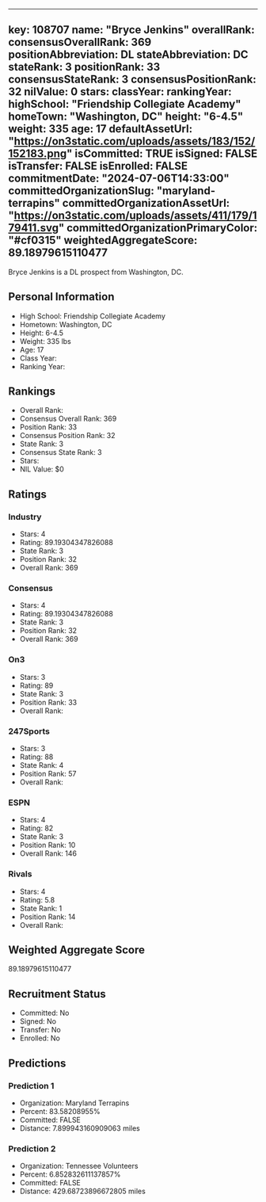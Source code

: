 ---
  key: 108707
  name: "Bryce Jenkins"
  overallRank: 
  consensusOverallRank: 369
  positionAbbreviation: DL
  stateAbbreviation: DC
  stateRank: 3
  positionRank: 33
  consensusStateRank: 3
  consensusPositionRank: 32
  nilValue: 0
  stars: 
  classYear: 
  rankingYear: 
  highSchool: "Friendship Collegiate Academy"
  homeTown: "Washington, DC"
  height: "6-4.5"
  weight: 335
  age: 17
  defaultAssetUrl: "https://on3static.com/uploads/assets/183/152/152183.png"
  isCommitted: TRUE
  isSigned: FALSE
  isTransfer: FALSE
  isEnrolled: FALSE
  commitmentDate: "2024-07-06T14:33:00"
  committedOrganizationSlug: "maryland-terrapins"
  committedOrganizationAssetUrl: "https://on3static.com/uploads/assets/411/179/179411.svg"
  committedOrganizationPrimaryColor: "#cf0315"
  weightedAggregateScore: 89.18979615110477
  ---
  
  Bryce Jenkins is a DL prospect from Washington, DC.
  
  ## Personal Information
  - High School: Friendship Collegiate Academy
  - Hometown: Washington, DC
  - Height: 6-4.5
  - Weight: 335 lbs
  - Age: 17
  - Class Year: 
  - Ranking Year: 
  
  ## Rankings
  - Overall Rank: 
  - Consensus Overall Rank: 369
  - Position Rank: 33
  - Consensus Position Rank: 32
  - State Rank: 3
  - Consensus State Rank: 3
  - Stars: 
  - NIL Value: $0
  
  ## Ratings
  
  ### Industry
  - Stars: 4
  - Rating: 89.19304347826088
  - State Rank: 3
  - Position Rank: 32
  - Overall Rank: 369
  
  ### Consensus
  - Stars: 4
  - Rating: 89.19304347826088
  - State Rank: 3
  - Position Rank: 32
  - Overall Rank: 369
  
  ### On3
  - Stars: 3
  - Rating: 89
  - State Rank: 3
  - Position Rank: 33
  - Overall Rank: 
  
  ### 247Sports
  - Stars: 3
  - Rating: 88
  - State Rank: 4
  - Position Rank: 57
  - Overall Rank: 
  
  ### ESPN
  - Stars: 4
  - Rating: 82
  - State Rank: 3
  - Position Rank: 10
  - Overall Rank: 146
  
  ### Rivals
  - Stars: 4
  - Rating: 5.8
  - State Rank: 1
  - Position Rank: 14
  - Overall Rank: 
  
  ## Weighted Aggregate Score
  89.18979615110477
  
  ## Recruitment Status
  - Committed: No
  - Signed: No
  - Transfer: No
  - Enrolled: No
  
  
  
  ## Predictions
  
  ### Prediction 1
  - Organization: Maryland Terrapins
  - Percent: 83.58208955%
  - Committed: FALSE
  - Distance: 7.899943160909063 miles
  
  ### Prediction 2
  - Organization: Tennessee Volunteers
  - Percent: 6.852832611137857%
  - Committed: FALSE
  - Distance: 429.68723896672805 miles
  